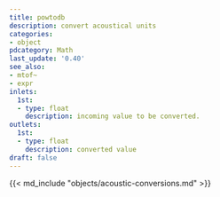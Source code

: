 ```yaml
---
title: powtodb
description: convert acoustical units
categories:
- object
pdcategory: Math
last_update: '0.40'
see_also:
- mtof~
- expr
inlets:
  1st:
  - type: float
    description: incoming value to be converted.
outlets:
  1st:
  - type: float
    description: converted value
draft: false
---
```

{{< md_include "objects/acoustic-conversions.md" >}}